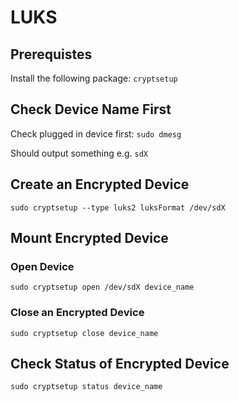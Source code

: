 # LUKS

## Prerequistes

Install the following package: `cryptsetup`

## Check Device Name First

Check plugged in device first: `sudo dmesg`

Should output something e.g. `sdX`

## Create an Encrypted Device

`sudo cryptsetup --type luks2 luksFormat /dev/sdX`

## Mount Encrypted Device

### Open Device

`sudo cryptsetup open /dev/sdX device_name`

### Close an Encrypted Device

`sudo cryptsetup close device_name`

## Check Status of Encrypted Device

`sudo cryptsetup status device_name`

